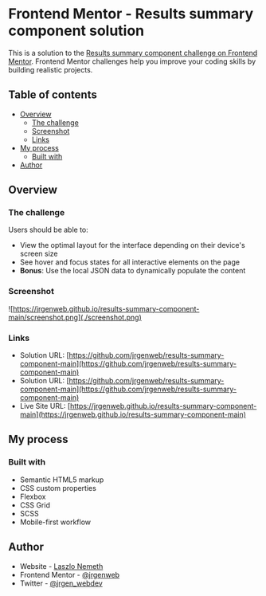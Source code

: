 # Frontend Mentor - Results summary component solution

This is a solution to the [Results summary component challenge on Frontend Mentor](https://www.frontendmentor.io/challenges/results-summary-component-CE_K6s0maV). Frontend Mentor challenges help you improve your coding skills by building realistic projects. 

## Table of contents

- [Overview](#overview)
  - [The challenge](#the-challenge)
  - [Screenshot](#screenshot)
  - [Links](#links)
- [My process](#my-process)
  - [Built with](#built-with)  
- [Author](#author)

## Overview

### The challenge

Users should be able to:

- View the optimal layout for the interface depending on their device's screen size
- See hover and focus states for all interactive elements on the page
- **Bonus**: Use the local JSON data to dynamically populate the content

### Screenshot

![https://jrgenweb.github.io/results-summary-component-main/screenshot.png](./screenshot.png)

### Links

- Solution URL: [https://github.com/jrgenweb/results-summary-component-main](https://github.com/jrgenweb/results-summary-component-main)
- Solution URL: [https://github.com/jrgenweb/results-summary-component-main](https://github.com/jrgenweb/results-summary-component-main)
- Live Site URL: [https://jrgenweb.github.io/results-summary-component-main](https://jrgenweb.github.io/results-summary-component-main)

## My process

### Built with

- Semantic HTML5 markup
- CSS custom properties
- Flexbox
- CSS Grid
- SCSS
- Mobile-first workflow

## Author

- Website - [Laszlo Nemeth](https://jrgenweb.github.io)
- Frontend Mentor - [@jrgenweb](https://www.frontendmentor.io/profile/jrgenweb)
- Twitter - [@jrgen_webdev](https://www.twitter.com/jrgen_webdev)
